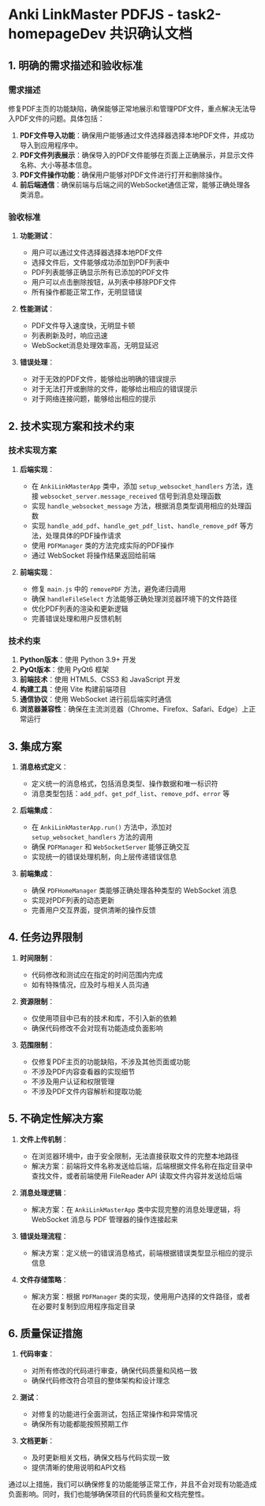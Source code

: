 # Anki LinkMaster PDFJS - task2-homepageDev 共识确认文档

## 1. 明确的需求描述和验收标准

### 需求描述
修复PDF主页的功能缺陷，确保能够正常地展示和管理PDF文件，重点解决无法导入PDF文件的问题。具体包括：

1. **PDF文件导入功能**：确保用户能够通过文件选择器选择本地PDF文件，并成功导入到应用程序中。
2. **PDF文件列表展示**：确保导入的PDF文件能够在页面上正确展示，并显示文件名称、大小等基本信息。
3. **PDF文件操作功能**：确保用户能够对PDF文件进行打开和删除操作。
4. **前后端通信**：确保前端与后端之间的WebSocket通信正常，能够正确处理各类消息。

### 验收标准
1. **功能测试**：
   - 用户可以通过文件选择器选择本地PDF文件
   - 选择文件后，文件能够成功添加到PDF列表中
   - PDF列表能够正确显示所有已添加的PDF文件
   - 用户可以点击删除按钮，从列表中移除PDF文件
   - 所有操作都能正常工作，无明显错误

2. **性能测试**：
   - PDF文件导入速度快，无明显卡顿
   - 列表刷新及时，响应迅速
   - WebSocket消息处理效率高，无明显延迟

3. **错误处理**：
   - 对于无效的PDF文件，能够给出明确的错误提示
   - 对于无法打开或删除的文件，能够给出相应的错误提示
   - 对于网络连接问题，能够给出相应的提示

## 2. 技术实现方案和技术约束

### 技术实现方案

1. **后端实现**：
   - 在 `AnkiLinkMasterApp` 类中，添加 `setup_websocket_handlers` 方法，连接 `websocket_server.message_received` 信号到消息处理函数
   - 实现 `handle_websocket_message` 方法，根据消息类型调用相应的处理函数
   - 实现 `handle_add_pdf`、`handle_get_pdf_list`、`handle_remove_pdf` 等方法，处理具体的PDF操作请求
   - 使用 `PDFManager` 类的方法完成实际的PDF操作
   - 通过 WebSocket 将操作结果返回给前端

2. **前端实现**：
   - 修复 `main.js` 中的 `removePDF` 方法，避免递归调用
   - 确保 `handleFileSelect` 方法能够正确处理浏览器环境下的文件路径
   - 优化PDF列表的渲染和更新逻辑
   - 完善错误处理和用户反馈机制

### 技术约束

1. **Python版本**：使用 Python 3.9+ 开发
2. **PyQt版本**：使用 PyQt6 框架
3. **前端技术**：使用 HTML5、CSS3 和 JavaScript 开发
4. **构建工具**：使用 Vite 构建前端项目
5. **通信协议**：使用 WebSocket 进行前后端实时通信
6. **浏览器兼容性**：确保在主流浏览器（Chrome、Firefox、Safari、Edge）上正常运行

## 3. 集成方案

1. **消息格式定义**：
   - 定义统一的消息格式，包括消息类型、操作数据和唯一标识符
   - 消息类型包括：`add_pdf`、`get_pdf_list`、`remove_pdf`、`error` 等

2. **后端集成**：
   - 在 `AnkiLinkMasterApp.run()` 方法中，添加对 `setup_websocket_handlers` 方法的调用
   - 确保 `PDFManager` 和 `WebSocketServer` 能够正确交互
   - 实现统一的错误处理机制，向上层传递错误信息

3. **前端集成**：
   - 确保 `PDFHomeManager` 类能够正确处理各种类型的 WebSocket 消息
   - 实现对PDF列表的动态更新
   - 完善用户交互界面，提供清晰的操作反馈

## 4. 任务边界限制

1. **时间限制**：
   - 代码修改和测试应在指定的时间范围内完成
   - 如有特殊情况，应及时与相关人员沟通

2. **资源限制**：
   - 仅使用项目中已有的技术和库，不引入新的依赖
   - 确保代码修改不会对现有功能造成负面影响

3. **范围限制**：
   - 仅修复PDF主页的功能缺陷，不涉及其他页面或功能
   - 不涉及PDF内容查看器的实现细节
   - 不涉及用户认证和权限管理
   - 不涉及PDF文件内容解析和提取功能

## 5. 不确定性解决方案

1. **文件上传机制**：
   - 在浏览器环境中，由于安全限制，无法直接获取文件的完整本地路径
   - 解决方案：前端将文件名称发送给后端，后端根据文件名称在指定目录中查找文件，或者前端使用 FileReader API 读取文件内容并发送给后端

2. **消息处理逻辑**：
   - 解决方案：在 `AnkiLinkMasterApp` 类中实现完整的消息处理逻辑，将 WebSocket 消息与 PDF 管理器的操作连接起来

3. **错误处理流程**：
   - 解决方案：定义统一的错误消息格式，前端根据错误类型显示相应的提示信息

4. **文件存储策略**：
   - 解决方案：根据 `PDFManager` 类的实现，使用用户选择的文件路径，或者在必要时复制到应用程序指定目录

## 6. 质量保证措施

1. **代码审查**：
   - 对所有修改的代码进行审查，确保代码质量和风格一致
   - 确保代码修改符合项目的整体架构和设计理念

2. **测试**：
   - 对修复的功能进行全面测试，包括正常操作和异常情况
   - 确保所有功能都能按照预期工作

3. **文档更新**：
   - 及时更新相关文档，确保文档与代码实现一致
   - 提供清晰的使用说明和API文档

通过以上措施，我们可以确保修复的功能能够正常工作，并且不会对现有功能造成负面影响。同时，我们也能够确保项目的代码质量和文档完整性。